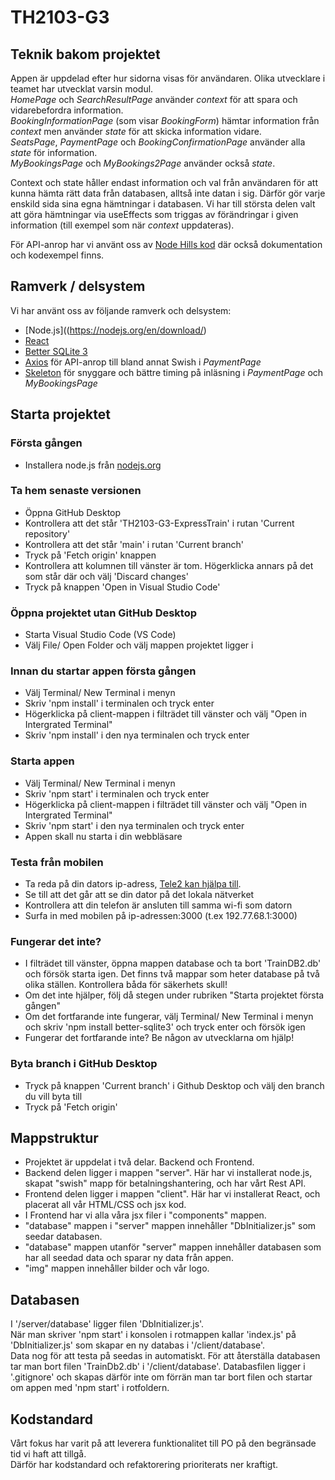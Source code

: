 # TH2103-G3

## Teknik bakom projektet  
Appen är uppdelad efter hur sidorna visas för användaren. Olika utvecklare i teamet har utvecklat varsin modul.  
*HomePage* och *SearchResultPage* använder _context_ för att spara och vidarebefordra information.  
*BookingInformationPage* (som visar *BookingForm*) hämtar information från _context_ men använder _state_ för att skicka information vidare.  
*SeatsPage*, *PaymentPage* och *BookingConfirmationPage* använder alla _state_ för information.  
*MyBookingsPage* och *MyBookings2Page* använder också _state_.  

Context och state håller endast information och val från användaren för att kunna hämta rätt data från databasen, alltså inte datan i sig. Därför gör varje enskild sida sina egna hämtningar i databasen. 
Vi har till största delen valt att göra hämtningar via useEffects som triggas av förändringar i given information (till exempel som när _context_ uppdateras).  

För API-anrop har vi använt oss av [Node Hills kod](https://java20gbg.lms.nodehill.se/article/uppdaterat-kodexempel-mall-rest-api-fran-en-sqlite-databas) där också dokumentation och kodexempel finns.  

## Ramverk / delsystem  
Vi har använt oss av följande ramverk och delsystem:  
- [Node.js]((https://nodejs.org/en/download/)  
- [React](https://reactjs.org/docs/getting-started.html)  
- [Better SQLite 3](https://github.com/JoshuaWise/better-sqlite3)   
- [Axios](https://axios-http.com/) för API-anrop till bland annat Swish i *PaymentPage*    
- [Skeleton](https://skeletonreact.com/) för snyggare och bättre timing på inläsning i *PaymentPage* och *MyBookingsPage*    

## Starta projektet  
### Första gången  
- Installera node.js från [nodejs.org](https://nodejs.org/en/download/)  

### Ta hem senaste versionen  
- Öppna GitHub Desktop  
- Kontrollera att det står 'TH2103-G3-ExpressTrain' i rutan 'Current repository'  
- Kontrollera att det står 'main' i rutan 'Current branch'  
- Tryck på 'Fetch origin' knappen  
- Kontrollera att kolumnen till vänster är tom. Högerklicka annars på det som står där och välj 'Discard changes'  
- Tryck på knappen 'Open in Visual Studio Code'  

### Öppna projektet utan GitHub Desktop  
- Starta Visual Studio Code (VS Code)  
- Välj File/ Open Folder och välj mappen projektet ligger i  

### Innan du startar appen första gången
- Välj Terminal/ New Terminal i menyn  
- Skriv 'npm install' i terminalen och tryck enter  
- Högerklicka på client-mappen i filträdet till vänster och välj "Open in Intergrated Terminal"  
- Skriv 'npm install' i den nya terminalen och tryck enter  

### Starta appen
- Välj Terminal/ New Terminal i menyn  
- Skriv 'npm start' i terminalen och tryck enter  
- Högerklicka på client-mappen i filträdet till vänster och välj "Open in Intergrated Terminal"  
- Skriv 'npm start' i den nya terminalen och tryck enter  
- Appen skall nu starta i din webbläsare  

### Testa från mobilen  
- Ta reda på din dators ip-adress, [Tele2 kan hjälpa till](https://www.tele2.se/kundservice/bredband/hitta-ip-och-mac-adress).  
- Se till att det går att se din dator på det lokala nätverket  
- Kontrollera att din telefon är ansluten till samma wi-fi som datorn  
- Surfa in med mobilen på ip-adressen:3000 (t.ex 192.77.68.1:3000)  

### Fungerar det inte?  
- I filträdet till vänster, öppna mappen database och ta bort 'TrainDB2.db' och försök starta igen. Det finns två mappar som heter database på två olika ställen. Kontrollera båda för säkerhets skull!  
- Om det inte hjälper, följ då stegen under rubriken "Starta projektet första gången"  
- Om det fortfarande inte fungerar, välj Terminal/ New Terminal i menyn och skriv 'npm install better-sqlite3' och tryck enter och försök igen  
- Fungerar det fortfarande inte? Be någon av utvecklarna om hjälp!  

### Byta branch i GitHub Desktop
- Tryck på knappen 'Current branch' i Github Desktop och välj den branch du vill byta till    
- Tryck på 'Fetch origin'  


## Mappstruktur  
- Projektet är uppdelat i två delar. Backend och Frontend.
- Backend delen ligger i mappen "server". Här har vi installerat node.js, skapat "swish" mapp för betalningshantering, och har vårt Rest API.
- Frontend delen ligger i mappen "client". Här har vi installerat React, och placerat all vår HTML/CSS och jsx kod.
- I Frontend har vi alla våra jsx filer i "components" mappen.
- "database" mappen i "server" mappen innehåller "DbInitializer.js" som seedar databasen.
- "database" mappen utanför "server" mappen innehåller databasen som har all seedad data och sparar ny data från appen.
- "img" mappen innehåller bilder och vår logo.


## Databasen  
I '/server/database' ligger filen 'DbInitializer.js'.  
När man skriver 'npm start' i konsolen i rotmappen kallar 'index.js' på 'DbInitializer.js' som skapar en ny databas i '/client/database'.  
Data nog för att testa på seedas in automatiskt. 
För att återställa databasen tar man bort filen 'TrainDb2.db' i '/client/database'.
Databasfilen ligger i '.gitignore' och skapas därför inte om förrän man tar bort filen och startar om appen med 'npm start' i rotfoldern.  

## Kodstandard  
Vårt fokus har varit på att leverera funktionalitet till PO på den begränsade tid vi haft att tillgå.  
Därför har kodstandard och refaktorering prioriterats ner kraftigt.  
